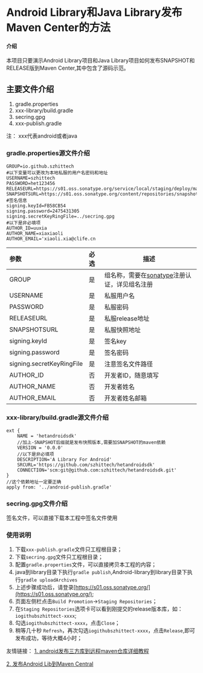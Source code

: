 # Android Library和Java Library发布Maven Center的方法

#### 介绍
本项目只要演示Android Library项目和Java Library项目如何发布SNAPSHOT和RELEASE版到Maven Center,其中包含了源码示范。

## 主要文件介绍

1. gradle.properties
2. xxx-library/build.gradle
3. secring.gpg
4. xxx-publish.gradle

注： xxx代表android或者java


### gradle.properties源文件介绍

    GROUP=io.github.szhittech
    #以下变量可以更改为本地私服的用户名密码和地址
    USERNAME=szhittech
    PASSWORD=het123456
    RELEASEURL=https://s01.oss.sonatype.org/service/local/staging/deploy/maven2/
    SNAPSHOTSURL=https://s01.oss.sonatype.org/content/repositories/snapshots/
    #签名信息
    signing.keyId=FB58CB54
    signing.password=2475431305
    signing.secretKeyRingFile=../secring.gpg
    #以下是非必填项
    AUTHOR_ID=uuxia
    AUTHOR_NAME=xiaxiaoli
    AUTHOR_EMAIL='xiaoli.xia@clife.cn

| 参数                  | 必选  | 描述                             |
|:--------------------|:----|--------------------------------|
| GROUP               | 是   | 组名称，需要在[sonatype](https://issues.sonatype.org)注册认证，详见组名注册 |
| USERNAME            | 是   | 私服用户名                          |
| PASSWORD            | 是   | 私服密码                           |
| RELEASEURL          | 是   | 私服release地址                    |
| SNAPSHOTSURL        | 是   | 私服快照地址                         |
| signing.keyId       | 是   | 签名key                          |
| signing.password    | 是   | 签名密码                           |
| signing.secretKeyRingFile    | 是   | 注意签名文件路径                           |
| AUTHOR_ID           | 否   | 开发者ID，随意填写                     |
| AUTHOR_NAME         | 否   | 开发者姓名                          |
| AUTHOR_EMAIL        | 否   | 开发者姓名邮箱                        |


### xxx-library/build.gradle源文件介绍


    ext {
        NAME = 'hetandroidsdk'
        //加上-SNAPSHOT后缀就是发布快照版本,需要加SNAPSHOT的maven依赖
        VERSION = '0.0.0'
        //以下是非必填项
        DESCRIPTION='A Library For Android'
        SRCURL='https://github.com/szhittech/hetandroidsdk'
        CONNECTION='scm:git@github.com:szhittech/hetandroidsdk.git'
    }
    //这个依赖地址一定要正确
    apply from: '../android-publish.gradle'

### secring.gpg文件介绍

签名文件，可以直接下载本工程中签名文件使用

### 使用说明
1. 下载`xxx-publish.gradle`文件只工程根目录；
2. 下载`secring.gpg`文件只工程根目录；
3. 配置`gradle.properties`文件，可以直接拷贝本工程的内容；
4. java到library目录下执行`gradle publish`,Android-library到library目录下执行`gradle uploadArchives`
5. 上述步骤成功后，请登录[https://s01.oss.sonatype.org/](https://s01.oss.sonatype.org/);
6. 页面左侧栏点击`Build Promotion`->`Staging Repositories`；
7. 在`Staging Repositories`选项卡可以看到刚提交的release版本库，如：`iogithubszhittect-xxxx`;
8. 勾选`iogithubszhittect-xxxx`，点击`Close`；
9. 稍等几十秒 `Refresh`，再次勾选`iogithubszhittect-xxxx`，点击`Release`,即可发布成功，等待大概4小时；




友情链接：
[1. android发布三方库到远程maven仓库详细教程](https://blog.csdn.net/zyw0101/article/details/120670836?utm_medium=distribute.pc_aggpage_search_result.none-task-blog-2~aggregatepage~first_rank_ecpm_v1~rank_v31_ecpm-2-120670836.pc_agg_new_rank&utm_term=android%E5%8F%91%E5%B8%83maven&spm=1000.2123.3001.4430)

[2. 发布Android Lib到Maven Central](https://mp.weixin.qq.com/s/FVR6_zMp5DxO5N4ptVuA6g)
